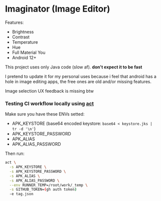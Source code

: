 # Imaginator (Image Editor)

Features:
- Brightness
- Contrast
- Temperature
- Hue
- Full Material You
- Android 12+

This project uses only Java code (slow af). **don't expect it to be fast**

I pretend to update it for my personal uses because i feel that android has a hole in image
editing apps, the free ones are old and/or missing features.

Image selection UX feedback is missing btw


### Testing CI workflow locally using [act](https://github.com/nektos/act)

Make sure you have these ENVs setted:
- APK_KEYSTORE (base64 encoded keystore: `base64 < keystore.jks | tr -d '\n'`)
- APK_KEYSTORE_PASSWORD
- APK_ALIAS
- APK_ALIAS_PASSWORD

Then run:

```bash
act \
  -s APK_KEYSTORE \
  -s APK_KEYSTORE_PASSWORD \
  -s APK_ALIAS \
  -s APK_ALIAS_PASSWORD \
  --env RUNNER_TEMP=/root/work/_temp \
  -s GITHUB_TOKEN=(gh auth token)
  -e tag.json
```
